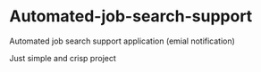 # Automated-job-search-support

Automated job search support application (emial notification)

Just simple and crisp project
